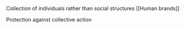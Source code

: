 Collection of individuals rather than social structures 
[[Human brands]]

Protection against collective action 
